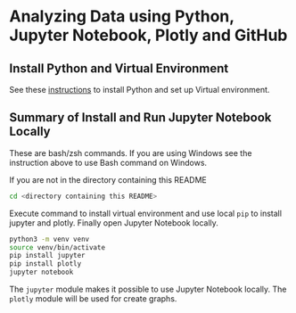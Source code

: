 # Analyzing Data using Python, Jupyter Notebook, Plotly and GitHub

## Install Python and Virtual Environment

See these [instructions](./INSTALL_PYTHON_VIRTUAL_ENV.md) to install Python and set up Virtual environment.

## Summary of Install and Run Jupyter Notebook Locally  

These are bash/zsh commands.  If you are using Windows see the instruction above to use Bash command on Windows.

If you are not in the directory containing this README
```bash
cd <directory containing this README>
```

Execute command to install virtual environment and use local `pip` to install
jupyter and plotly.  Finally open Jupyter Notebook locally.

```bash
python3 -m venv venv
source venv/bin/activate
pip install jupyter
pip install plotly
jupyter notebook
```
The `jupyter` module makes it possible to use Jupyter Notebook locally.  The `plotly` module will be used for create graphs. 

